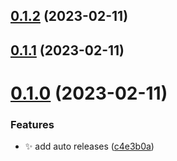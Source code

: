 ## [0.1.2](https://github.com/SenoReload/simple-stack/compare/v0.1.1...v0.1.2) (2023-02-11)



## [0.1.1](https://github.com/SenoReload/simple-stack/compare/v0.1.0...v0.1.1) (2023-02-11)



# [0.1.0](https://github.com/SenoReload/simple-stack/compare/c4e3b0a8108c63c046ed4e271e53e1bdc0340d18...v0.1.0) (2023-02-11)


### Features

* :sparkles: add auto releases ([c4e3b0a](https://github.com/SenoReload/simple-stack/commit/c4e3b0a8108c63c046ed4e271e53e1bdc0340d18))



